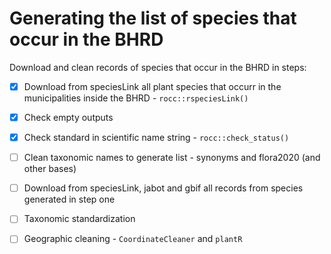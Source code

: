 # Generating the list of species that occur in the BHRD 

Download and clean records of species that occur in the BHRD in steps:

- [x] Download from speciesLink all plant species that occurr in the municipalities inside the BHRD - `rocc::rspeciesLink()`

- [X] Check empty outputs

- [X] Check standard in scientific name string - `rocc::check_status()`

- [ ] Clean taxonomic names to generate list - synonyms and flora2020 (and other bases) 

- [ ] Download from speciesLink, jabot and gbif all records from species generated in step one 

- [ ] Taxonomic standardization

- [ ] Geographic cleaning - `CoordinateCleaner` and `plantR`
